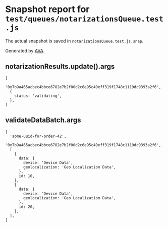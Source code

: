 # Snapshot report for `test/queues/notarizationsQueue.test.js`

The actual snapshot is saved in `notarizationsQueue.test.js.snap`.

Generated by [AVA](https://ava.li).

## notarizationResults.update().args

    [
      '0x7b9a465acbec4bbce6782e7b2f00d2c6e95c49eff319f1748c1119dc9393a2f6',
      {
        status: 'validating',
      },
    ]

## validateDataBatch.args

    [
      'some-uuid-for-order-42',
      '0x7b9a465acbec4bbce6782e7b2f00d2c6e95c49eff319f1748c1119dc9393a2f6',
      [
        {
          data: {
            device: 'Device Data',
            geolocalization: 'Geo Localization Data',
          },
          id: 10,
        },
        {
          data: {
            device: 'Device Data',
            geolocalization: 'Geo Localization Data',
          },
          id: 20,
        },
      ],
    ]
